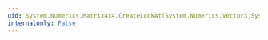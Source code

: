 ```yaml
---
uid: System.Numerics.Matrix4x4.CreateLookAt(System.Numerics.Vector3,System.Numerics.Vector3,System.Numerics.Vector3)
internalonly: False
---
```

